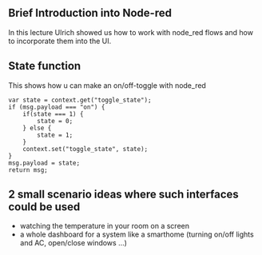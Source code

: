 ## Brief Introduction into Node-red
In this lecture Ulrich showed us how to work with node_red flows and how to incorporate them into the UI.


## State function
This shows how u can make an on/off-toggle with node_red

````
var state = context.get("toggle_state");
if (msg.payload === "on") {
	if(state === 1) {
		state = 0;
	} else {
		state = 1;
	}
	context.set("toggle_state", state);
}
msg.payload = state;
return msg;
````
## 2 small scenario ideas where such interfaces could be used
+ watching the temperature in your room on a screen
+ a whole dashboard for a system like a smarthome (turning on/off lights and AC, open/close windows ...)
